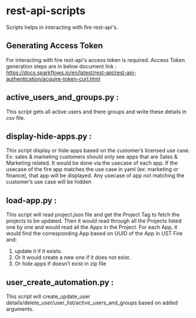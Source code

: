 
# rest-api-scripts

Scripts helps in interacting with fire rest-api's.

Generating Access Token
-------------------------
For interacting with fire rest-api's access token is required. 
Access Token generation steps are in below document link : 
https://docs.sparkflows.io/en/latest/rest-api/rest-api-authentication/acquire-token-curl.html

active_users_and_groups.py :
---------------------------
This script gets all active users and there groups and write these details in csv file.

display-hide-apps.py :
----------------------
This script display or hide apps based on the customer’s licensed use case. Ex: sales & marketing customers should only see apps that are Sales & Marketing related. It would be done via the usecase of each app.  If the usecase of the fire app matches the use case in yaml (ex: marketing or finance), that app will be displayed. Any usecase of app not matching the customer’s use case will be hidden

load-app.py :
-------------
This script will read project.json file and get the Project Tag to fetch the projects to be updated. Then it would read through all the Projects listed one by one and would read all the Apps in the Project. For each App, it would find the corresponding App based on UUID of the App in UST Fire and:
   1. update it if it exists. 
   2. Or it would create a new one if it does not exist. 
   3. Or hide apps if doesn’t exist in zip file


user_create_automation.py :
---------------------------
This script will  create_update_user details/delete_user/user_list/active_users_and_groups based on added arguments.
